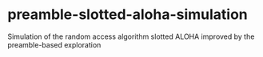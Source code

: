 # preamble-slotted-aloha-simulation
Simulation of the random access algorithm slotted ALOHA improved by the preamble-based exploration
